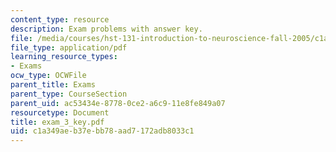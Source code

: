 ```yaml
---
content_type: resource
description: Exam problems with answer key.
file: /media/courses/hst-131-introduction-to-neuroscience-fall-2005/c1a349aeb37ebb78aad7172adb8033c1_exam_3_key.pdf
file_type: application/pdf
learning_resource_types:
- Exams
ocw_type: OCWFile
parent_title: Exams
parent_type: CourseSection
parent_uid: ac53434e-8778-0ce2-a6c9-11e8fe849a07
resourcetype: Document
title: exam_3_key.pdf
uid: c1a349ae-b37e-bb78-aad7-172adb8033c1
---
```

